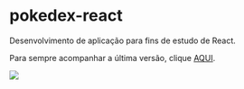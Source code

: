 # pokedex-react
Desenvolvimento de aplicação para fins de estudo de React.

Para sempre acompanhar a última versão, clique [AQUI](https://marlonrodler.github.io/pokedex-react/).

![](pokedex.gif)
